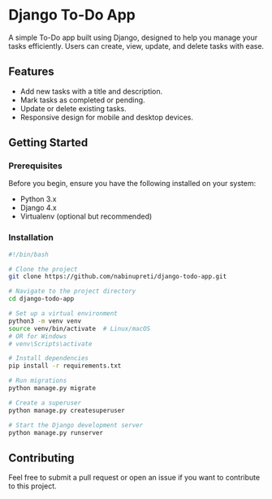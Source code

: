 # Django To-Do App

A simple To-Do app built using Django, designed to help you manage your tasks efficiently. Users can create, view, update, and delete tasks with ease.

## Features

- Add new tasks with a title and description.
- Mark tasks as completed or pending.
- Update or delete existing tasks.
- Responsive design for mobile and desktop devices.

## Getting Started

### Prerequisites

Before you begin, ensure you have the following installed on your system:

- Python 3.x
- Django 4.x
- Virtualenv (optional but recommended)

### Installation

```bash
#!/bin/bash

# Clone the project
git clone https://github.com/nabinupreti/django-todo-app.git

# Navigate to the project directory
cd django-todo-app

# Set up a virtual environment
python3 -m venv venv
source venv/bin/activate  # Linux/macOS
# OR for Windows
# venv\Scripts\activate

# Install dependencies
pip install -r requirements.txt

# Run migrations
python manage.py migrate

# Create a superuser
python manage.py createsuperuser

# Start the Django development server
python manage.py runserver
```

## Contributing

Feel free to submit a pull request or open an issue if you want to contribute to this project.
